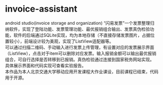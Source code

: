 # invoice-assistant
android studio(invoice storage and organization)
“闪易发票”一个发票整理归纳软件，实现了登陆功能、发票管理功能、最优报销组合输出、发票真伪检验功能，软件的后端通过SQLite实现，均为本地存储（不直接存储发票图片，占据位置较小），前端设计较为美观，实现了ListView适配器等。  
可以通过扫描二维码、手动输入进行发票上传管理，有设置对应的发票展示界面（ListView），点击对于item可以删除对应发票。输入报销金额可以输出最优报销组合，可自行选择是否转移到已报销。真伪检验通过连接到国家税务网站实现。  
具体展示界面和代码实现可查看实验报告。  
本作品为本人北京交通大学移动应用开发课程大作业课设，目前课程已结束，代码用于开源。  
